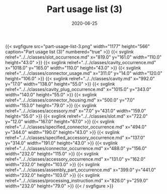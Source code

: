 ﻿---
title: Part usage list (3)
toc: false
type: specs
layout: diagram
date: "2020-06-25"
draft: false
specification: KBL
version: 2.5.sr1
documentType: "Recommendation"
elementType: Diagram
classes:
  - Slot_occurrence
  - Cavity_occurrence
  - Connector_usage
  - Cavity
  - Cavity_plug_occurrence
  - Connector_housing
  - Accessory
  - Slot
  - Specified_connector_occurrence
  - Specified_accessory_occurrence
  - Connector_occurrence
  - Accessory_occurrence
  - Assembly_part_occurrence
  - Processing_instruction
menu:
  KBL-2.5.sr1:    
    parent: presentation
    identifier: presentation/part-usage-list-3
    weight: 1010 

# Prev/next pager order (if `docs_section_pager` enabled in `params.toml`)
weight: 1010
---
{{< svgfigure src="part-usage-list-3.png" width="1177" height="566" caption="Part usage list (3)" numbered="true" >}}
  {{< svglink relref="../../classes/slot_occurrence.md" x="819.0" y="161.0" width="110.0" height="43.0" >}}
  {{< svglink relref="../../classes/cavity_occurrence.md" x="1018.0" y="165.0" width="110.0" height="43.0" >}}
  {{< svglink relref="../../classes/connector_usage.md" x="311.0" y="14.0" width="120.0" height="106.0" >}}
  {{< svglink relref="../../classes/cavity.md" x="992.0" y="17.0" width="138.0" height="55.0" >}}
  {{< svglink relref="../../classes/cavity_plug_occurrence.md" x="1015.0" y="343.0" width="140.0" height="55.0" >}}
  {{< svglink relref="../../classes/connector_housing.md" x="500.0" y="7.0" width="153.0" height="79.0" >}}
  {{< svglink relref="../../classes/accessory.md" x="7.0" y="431.0" width="159.0" height="55.0" >}}
  {{< svglink relref="../../classes/slot.md" x="722.0" y="12.0" width="167.0" height="67.0" >}}
  {{< svglink relref="../../classes/specified_connector_occurrence.md" x="494.0" y="344.0" width="190.0" height="43.0" >}}
  {{< svglink relref="../../classes/specified_accessory_occurrence.md" x="137.0" y="314.0" width="191.0" height="43.0" >}}
  {{< svglink relref="../../classes/connector_occurrence.md" x="488.0" y="156.0" width="232.0" height="115.0" >}}
  {{< svglink relref="../../classes/accessory_occurrence.md" x="131.0" y="162.0" width="232.0" height="103.0" >}}
  {{< svglink relref="../../classes/assembly_part_occurrence.md" x="399.0" y="441.0" width="232.0" height="103.0" >}}
  {{< svglink relref="../../classes/processing_instruction.md" x="826.0" y="259.0" width="232.0" height="79.0" >}}
{{< / svgfigure >}}
